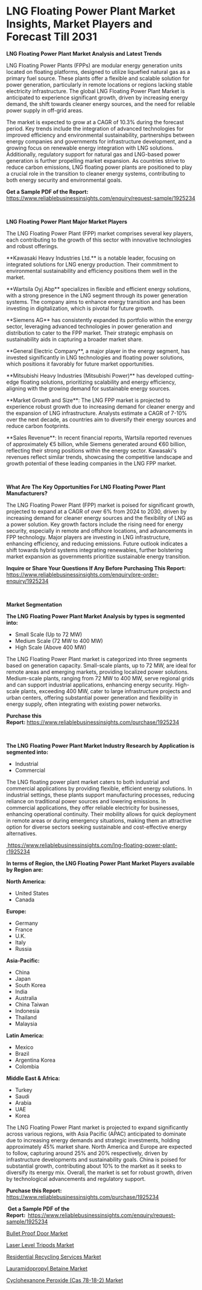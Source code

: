 <p><h1>LNG Floating Power Plant Market Insights, Market Players and Forecast Till 2031</h1></p><p><strong>LNG Floating Power Plant Market Analysis and Latest Trends</strong></p>
<p><p>LNG Floating Power Plants (FPPs) are modular energy generation units located on floating platforms, designed to utilize liquefied natural gas as a primary fuel source. These plants offer a flexible and scalable solution for power generation, particularly in remote locations or regions lacking stable electricity infrastructure. The global LNG Floating Power Plant Market is anticipated to experience significant growth, driven by increasing energy demand, the shift towards cleaner energy sources, and the need for reliable power supply in off-grid areas.</p><p>The market is expected to grow at a CAGR of 10.3% during the forecast period. Key trends include the integration of advanced technologies for improved efficiency and environmental sustainability, partnerships between energy companies and governments for infrastructure development, and a growing focus on renewable energy integration with LNG solutions. Additionally, regulatory support for natural gas and LNG-based power generation is further propelling market expansion. As countries strive to reduce carbon emissions, LNG floating power plants are positioned to play a crucial role in the transition to cleaner energy systems, contributing to both energy security and environmental goals.</p></p>
<p><strong>Get a Sample PDF of the Report:&nbsp;</strong> <a href="https://www.reliablebusinessinsights.com/enquiry/request-sample/1925234?utm_campaign=75&utm_medium=2&utm_source=Github&utm_content=ia&utm_term=24102024&utm_id=lng-floating-power-plant">https://www.reliablebusinessinsights.com/enquiry/request-sample/1925234</a></p>
<p>&nbsp;</p>
<p><strong>LNG Floating Power Plant Major Market Players</strong></p>
<p><p>The LNG Floating Power Plant (FPP) market comprises several key players, each contributing to the growth of this sector with innovative technologies and robust offerings. </p><p>**Kawasaki Heavy Industries Ltd.** is a notable leader, focusing on integrated solutions for LNG energy production. Their commitment to environmental sustainability and efficiency positions them well in the market. </p><p>**Wartsila Oyj Abp** specializes in flexible and efficient energy solutions, with a strong presence in the LNG segment through its power generation systems. The company aims to enhance energy transition and has been investing in digitalization, which is pivotal for future growth.</p><p>**Siemens AG** has consistently expanded its portfolio within the energy sector, leveraging advanced technologies in power generation and distribution to cater to the FPP market. Their strategic emphasis on sustainability aids in capturing a broader market share.</p><p>**General Electric Company**, a major player in the energy segment, has invested significantly in LNG technologies and floating power solutions, which positions it favorably for future market opportunities.</p><p>**Mitsubishi Heavy Industries (Mitsubishi Power)** has developed cutting-edge floating solutions, prioritizing scalability and energy efficiency, aligning with the growing demand for sustainable energy sources.</p><p>**Market Growth and Size**: The LNG FPP market is projected to experience robust growth due to increasing demand for cleaner energy and the expansion of LNG infrastructure. Analysts estimate a CAGR of 7-10% over the next decade, as countries aim to diversify their energy sources and reduce carbon footprints.</p><p>**Sales Revenue**: In recent financial reports, Wartsila reported revenues of approximately €5 billion, while Siemens generated around €60 billion, reflecting their strong positions within the energy sector. Kawasaki's revenues reflect similar trends, showcasing the competitive landscape and growth potential of these leading companies in the LNG FPP market.</p></p>
<p>&nbsp;</p>
<p><strong>What Are The Key Opportunities For LNG Floating Power Plant Manufacturers?</strong></p>
<p><p>The LNG Floating Power Plant (FPP) market is poised for significant growth, projected to expand at a CAGR of over 6% from 2024 to 2030, driven by increasing demand for cleaner energy sources and the flexibility of LNG as a power solution. Key growth factors include the rising need for energy security, especially in remote and offshore locations, and advancements in FPP technology. Major players are investing in LNG infrastructure, enhancing efficiency, and reducing emissions. Future outlook indicates a shift towards hybrid systems integrating renewables, further bolstering market expansion as governments prioritize sustainable energy transition.</p></p>
<p><strong>Inquire or Share Your Questions If Any Before Purchasing This Report:</strong> <a href="https://www.reliablebusinessinsights.com/enquiry/pre-order-enquiry/1925234?utm_campaign=75&utm_medium=2&utm_source=Github&utm_content=ia&utm_term=24102024&utm_id=lng-floating-power-plant">https://www.reliablebusinessinsights.com/enquiry/pre-order-enquiry/1925234</a></p>
<p>&nbsp;</p>
<p><strong>Market Segmentation</strong></p>
<p><strong>The LNG Floating Power Plant Market Analysis by types is segmented into:</strong></p>
<p><ul><li>Small Scale (Up to 72 MW)</li><li>Medium Scale (72 MW to 400 MW)</li><li>High Scale (Above 400 MW)</li></ul></p>
<p><p>The LNG Floating Power Plant market is categorized into three segments based on generation capacity. Small-scale plants, up to 72 MW, are ideal for remote areas and emerging markets, providing localized power solutions. Medium-scale plants, ranging from 72 MW to 400 MW, serve regional grids and can support industrial applications, enhancing energy security. High-scale plants, exceeding 400 MW, cater to large infrastructure projects and urban centers, offering substantial power generation and flexibility in energy supply, often integrating with existing power networks.</p></p>
<p><strong>Purchase this Report:&nbsp;</strong><a href="https://www.reliablebusinessinsights.com/purchase/1925234?utm_campaign=75&utm_medium=2&utm_source=Github&utm_content=ia&utm_term=24102024&utm_id=lng-floating-power-plant">https://www.reliablebusinessinsights.com/purchase/1925234</a></p>
<p>&nbsp;</p>
<p><strong>The LNG Floating Power Plant Market Industry Research by Application is segmented into:</strong></p>
<p><ul><li>Industrial</li><li>Commercial</li></ul></p>
<p><p>The LNG floating power plant market caters to both industrial and commercial applications by providing flexible, efficient energy solutions. In industrial settings, these plants support manufacturing processes, reducing reliance on traditional power sources and lowering emissions. In commercial applications, they offer reliable electricity for businesses, enhancing operational continuity. Their mobility allows for quick deployment in remote areas or during emergency situations, making them an attractive option for diverse sectors seeking sustainable and cost-effective energy alternatives.</p></p>
<p><a href="https://www.reliablebusinessinsights.com/lng-floating-power-plant-r1925234?utm_campaign=75&utm_medium=2&utm_source=Github&utm_content=ia&utm_term=24102024&utm_id=lng-floating-power-plant">&nbsp;https://www.reliablebusinessinsights.com/lng-floating-power-plant-r1925234</a></p>
<p><strong>In terms of Region, the LNG Floating Power Plant Market Players available by Region are:</strong></p>
<p>
    <p> <strong> North America: </strong>
        <ul>
            <li>United States</li>
            <li>Canada</li>
        </ul>
        </p> 
    <p> <strong> Europe: </strong>
        <ul>
            <li>Germany</li>
            <li>France</li>
            <li>U.K.</li>
            <li>Italy</li>
            <li>Russia</li>
        </ul>
        </p> 
    <p> <strong> Asia-Pacific: </strong>
        <ul>
            <li>China</li>
            <li>Japan</li>
            <li>South Korea</li>
            <li>India</li>
            <li>Australia</li>
            <li>China Taiwan</li>
            <li>Indonesia</li>
            <li>Thailand</li>
            <li>Malaysia</li>
        </ul>
        </p> 
    <p> <strong> Latin America: </strong>
        <ul>
            <li>Mexico</li>
            <li>Brazil</li>
            <li>Argentina Korea</li>
            <li>Colombia</li>
        </ul>
        </p> 
    <p> <strong> Middle East & Africa: </strong>
        <ul>
            <li>Turkey</li>
            <li>Saudi</li>
            <li>Arabia</li>
            <li>UAE</li>
            <li>Korea</li>
        </ul>
    </p>
    </p>
<p><p>The LNG Floating Power Plant market is projected to expand significantly across various regions, with Asia Pacific (APAC) anticipated to dominate due to increasing energy demands and strategic investments, holding approximately 45% market share. North America and Europe are expected to follow, capturing around 25% and 20% respectively, driven by infrastructure developments and sustainability goals. China is poised for substantial growth, contributing about 10% to the market as it seeks to diversify its energy mix. Overall, the market is set for robust growth, driven by technological advancements and regulatory support.</p></p>
<p><strong>Purchase this Report: </strong><a href="https://www.reliablebusinessinsights.com/purchase/1925234?utm_campaign=75&utm_medium=2&utm_source=Github&utm_content=ia&utm_term=24102024&utm_id=lng-floating-power-plant">https://www.reliablebusinessinsights.com/purchase/1925234</a></p>
<p>&nbsp;<strong>Get a Sample PDF of the Report:&nbsp;&nbsp;</strong><a href="https://www.reliablebusinessinsights.com/enquiry/request-sample/1925234?utm_campaign=75&utm_medium=2&utm_source=Github&utm_content=ia&utm_term=24102024&utm_id=lng-floating-power-plant">https://www.reliablebusinessinsights.com/enquiry/request-sample/1925234</a></p>
<p><strong></strong></p>
<p><p><a href="https://issuu.com/reportprime-2/docs/bullet-proof-door-market-size-2030._6b9472a5a29088?utm_campaign=75&utm_medium=2&utm_source=Github&utm_content=ia&utm_term=24102024&utm_id=lng-floating-power-plant">Bullet Proof Door Market</a></p><p><a href="https://issuu.com/reportprime-2/docs/laser-level-tripods-market-size-203_e809e433ad6933?utm_campaign=75&utm_medium=2&utm_source=Github&utm_content=ia&utm_term=24102024&utm_id=lng-floating-power-plant">Laser Level Tripods Market</a></p><p><a href="https://www.linkedin.com/pulse/strategic-roadmap-global-residential-recycling-services-market-q1xcc?utm_campaign=75&utm_medium=2&utm_source=Github&utm_content=ia&utm_term=24102024&utm_id=lng-floating-power-plant">Residential Recycling Services Market</a></p><p><a href="https://github.com/isbel3opkkem/Market-Research-Report-List-1/blob/main/lauramidopropyl-betaine-market.md?utm_campaign=75&utm_medium=2&utm_source=Github&utm_content=ia&utm_term=24102024&utm_id=lng-floating-power-plant">Lauramidopropyl Betaine Market</a></p><p><a href="https://github.com/taketakyriffecd/Market-Research-Report-List-1/blob/main/cyclohexanone-peroxide-cas-78-18-2-market.md?utm_campaign=75&utm_medium=2&utm_source=Github&utm_content=ia&utm_term=24102024&utm_id=lng-floating-power-plant">Cyclohexanone Peroxide (Cas 78-18-2) Market</a></p></p>